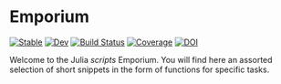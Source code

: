 # Emporium

[![Stable](https://img.shields.io/badge/docs-stable-blue.svg)](https://abelsiqueira.github.io/Emporium.jl/stable)
[![Dev](https://img.shields.io/badge/docs-dev-blue.svg)](https://abelsiqueira.github.io/Emporium.jl/dev)
[![Build Status](https://github.com/abelsiqueira/Emporium.jl/workflows/CI/badge.svg)](https://github.com/abelsiqueira/Emporium.jl/actions)
[![Coverage](https://codecov.io/gh/abelsiqueira/Emporium.jl/branch/main/graph/badge.svg)](https://codecov.io/gh/abelsiqueira/Emporium.jl)
[![DOI](https://zenodo.org/badge/DOI/10.5281/zenodo.5579544.svg)](https://doi.org/10.5281/zenodo.5579544)

Welcome to the Julia _scripts_ Emporium.
You will find here an assorted selection of short snippets in the form of functions for specific tasks.

